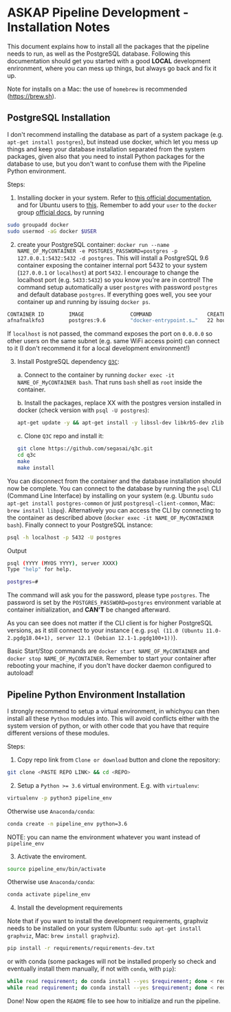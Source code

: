 # ASKAP Pipeline Development - Installation Notes

This document explains how to install all the packages that the pipeline needs to run, as well as the PostgreSQL database. Following this documentation should get you started with a good __LOCAL__ development enrironment, where you can mess up things, but always go back and fix it up.

Note for installs on a Mac: the use of `homebrew` is recommended (https://brew.sh).

## PostgreSQL Installation

I don't recommend installing the database as part of a system package (e.g. `apt-get install postgres`), but instead use docker, which let you mess up things and keep your database installation separated from the system packages, given also that you need to install Python packages for the database to use, but you don't want to confuse them with the Pipeline Python environment.

Steps:

1. Installing docker in your system. Refer to [this official documentation](https://docs.docker.com/install/), and for Ubuntu users to [this](https://docs.docker.com/install/linux/docker-ce/ubuntu/). Remember to add your `user` to the `docker` group [official docs](https://docs.docker.com/install/linux/linux-postinstall/), by running

```bash
sudo groupadd docker
sudo usermod -aG docker $USER
```

2. create your PostgreSQL container: `docker run --name NAME_OF_MyCONTAINER -e POSTGRES_PASSWORD=postgres -p 127.0.0.1:5432:5432 -d postgres`. This will install a PostgreSQL 9.6 container exposing the container internal port 5432 to your system (`127.0.0.1` or `localhost`) at port `5432`. I encourage to change the localhost port (e.g. `5433:5432`) so you know you're are in control! The command setup automatically a user `postgres` with password `postgres` and default database `postgres`. If everything goes well, you see your container up and running by issuing `docker ps`.

```bash
CONTAINER ID        IMAGE               COMMAND                  CREATED             STATUS              PORTS                    NAMES
afnafnalkfo3        postgres:9.6        "docker-entrypoint.s…"   22 hours ago        Up 22 hours         localhost:5432->5432/tcp   NAME_OF_MyCONTAINER
```

If `localhost` is not passed, the command exposes the port on `0.0.0.0` so other users on the same subnet (e.g. same WiFi access point) can connect to it (I don't recommend it for a local development environment!)

3. Install PostgreSQL dependency [`Q3C`](https://github.com/segasai/q3c):

    a. Connect to the container by running `docker exec -it NAME_OF_MyCONTAINER bash`. That runs `bash` shell as `root` inside the container.

    b. Install the packages, replace XX with the postgres version installed in docker (check version with `psql -U postgres`):

    ```bash
    apt-get update -y && apt-get install -y libssl-dev libkrb5-dev zlib1g-dev make git gcc postgresql-server-dev-XX postgresql-common
    ```
    c. Clone `Q3C` repo and install it:

    ```bash
    git clone https://github.com/segasai/q3c.git
    cd q3c
    make
    make install
    ```

You can disconnect from the container and the database installation should now be complete. You can connect to the database by running the `psql` CLI (Command Line Interface) by installing on your system (e.g. Ubuntu `sudo apt-get install postgres-common` or just `postgresql-client-common`, Mac: `brew install libpq`). Alternatively you can access the CLI by connecting to the container as described above (`docker exec -it NAME_OF_MyCONTAINER bash`). Finally connect to your PostgreSQL instance:

```bash
psql -h localhost -p 5432 -U postgres
```

Output

```bash
psql (YYYY (MYOS YYYY), server XXXX)
Type "help" for help.

postgres=#
```

The command will ask you for the password, please type `postgres`. The password is set by the `POSTGRES_PASSWORD=postgres` environment variable at container initialization, and __CAN'T__ be changed afterward.

As you can see does not matter if the CLI client is for higher PostgreSQL versions, as it still connect to your instance ( e.g. `psql (11.0 (Ubuntu 11.0-2.pgdg18.04+1), server 12.1 (Debian 12.1-1.pgdg100+1))`).

Basic Start/Stop commands are `docker start NAME_OF_MyCONTAINER` and `docker stop NAME_OF_MyCONTAINER`. Remember to start your container after rebooting your machine, if you don't have docker daemon configured to autoload!

## Pipeline Python Environment Installation
I strongly recommend to setup a virtual environment, in whichyou can then install all these `Python` modules into.
This will avoid conflicts either with the system version of python, or with other code that you have that require different versions of these modules.

Steps:
1. Copy repo link from `Clone or download` button and clone the repository:
```bash
git clone <PASTE REPO LINK> && cd <REPO>
```

2. Setup a `Python >= 3.6` virtual environment. E.g. with `virtualenv`:
```bash
virtualenv -p python3 pipeline_env
```
Otherwise use `Anaconda/conda`:
```bash
conda create -n pipeline_env python=3.6
```

NOTE: you can name the environment whatever you want instead of `pipeline_env`

3. Activate the enviroment.
```bash
source pipeline_env/bin/activate
```
Otherwise use `Anaconda/conda`:

```bash
conda activate pipeline_env
```

4. Install the development requirements

Note that if you want to install the development requirements, graphviz needs to be installed on your system (Ubuntu: `sudo apt-get install graphviz`, Mac: `brew install graphviz`).

```bash
pip install -r requirements/requirements-dev.txt
```
or with conda (some packages will not be installed properly so check and eventually install them manually, if not with `conda`, with `pip`):
```bash
while read requirement; do conda install --yes $requirement; done < requirements/requirements-dev.txt
while read requirement; do conda install --yes $requirement; done < requirements/requirements.txt
```

Done! Now open the `README` file to see how to initialize and run the pipeline.

